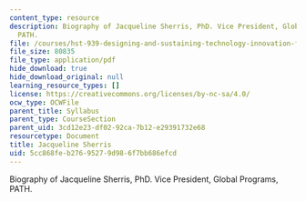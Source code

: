 ```yaml
---
content_type: resource
description: Biography of Jacqueline Sherris, PhD. Vice President, Global Programs,
  PATH.
file: /courses/hst-939-designing-and-sustaining-technology-innovation-for-global-health-practice-spring-2008/5cc868feb27695279d986f7bb686efcd_jacqueline_bio.pdf
file_size: 80835
file_type: application/pdf
hide_download: true
hide_download_original: null
learning_resource_types: []
license: https://creativecommons.org/licenses/by-nc-sa/4.0/
ocw_type: OCWFile
parent_title: Syllabus
parent_type: CourseSection
parent_uid: 3cd12e23-df02-92ca-7b12-e29391732e68
resourcetype: Document
title: Jacqueline Sherris
uid: 5cc868fe-b276-9527-9d98-6f7bb686efcd
---
```

Biography of Jacqueline Sherris, PhD. Vice President, Global Programs, PATH.